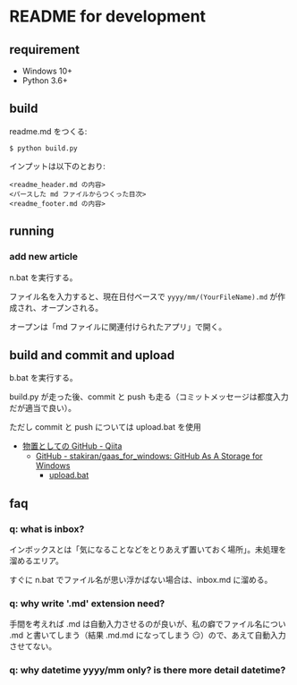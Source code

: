 # README for development

## requirement
- Windows 10+
- Python 3.6+

## build
readme.md をつくる:

```
$ python build.py
```

インプットは以下のとおり:

```
<readme_header.md の内容>
<パースした md ファイルからつくった目次>
<readme_footer.md の内容>
```

## running

### add new article
n.bat を実行する。

ファイル名を入力すると、現在日付ベースで `yyyy/mm/(YourFileName).md` が作成され、オープンされる。

オープンは「md ファイルに関連付けられたアプリ」で開く。

## build and commit and upload
b.bat を実行する。

build.py が走った後、commit と push も走る（コミットメッセージは都度入力だが適当で良い）。

ただし commit と push については upload.bat を使用

- [物置としての GitHub - Qiita](https://qiita.com/sta/items/9f146817f1335a6d9306)
  - [GitHub - stakiran/gaas_for_windows: GitHub As A Storage for Windows](https://github.com/stakiran/gaas_for_windows)
    - [upload.bat](https://github.com/stakiran/gaas_for_windows/blob/master/upload.bat)

## faq

### q: what is inbox?
インボックスとは「気になることなどをとりあえず置いておく場所」。未処理を溜めるエリア。

すぐに n.bat でファイル名が思い浮かばない場合は、inbox.md に溜める。

### q: why write '.md' extension need?
手間を考えれば .md は自動入力させるのが良いが、私の癖でファイル名につい .md と書いてしまう（結果 .md.md になってしまう :smirk:）ので、あえて自動入力させてない。

### q: why datetime yyyy/mm only? is there more detail datetime?
